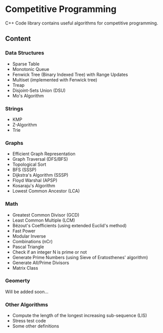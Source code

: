 # Competitive Programming

C++ Code library contains useful algorithms for competitive programming.

## Content

### Data Structures
- Sparse Table
- Monotonic Queue
- Fenwick Tree (Binary Indexed Tree) with Range Updates
- Multiset (implemented with Fenwick tree)
- Treap
- Disjoint-Sets Union (DSU)
- Mo's Algorithm

### Strings
- KMP
- Z-Algorithm
- Trie

### Graphs
- Efficient Graph Representation
- Graph Traversal (DFS/BFS)
- Topological Sort
- BFS (SSSP)
- Dijkstra's Algorithm (SSSP)
- Floyd Warshal (APSP)
- Kosaraju's Algorithm
- Lowest Common Ancestor (LCA)

### Math
- Greatest Common Divisor (GCD)
- Least Common Multiple (LCM)
- Bézout's Coefficients (using extended Euclid's method)
- Fast Power
- Modular Inverse
- Combinations (nCr)
- Pascal Triangle
- Check if an integer N is prime or not
- Generate Prime Numbers (using Sieve of Eratosthenes' algorithm)
- Generate All/Prime Divisors
- Matrix Class

### Geomerty
Will be added soon...

### Other Algorithms
- Compute the length of the longest increasing sub-sequence (LIS)
- Stress test code
- Some other definitions
